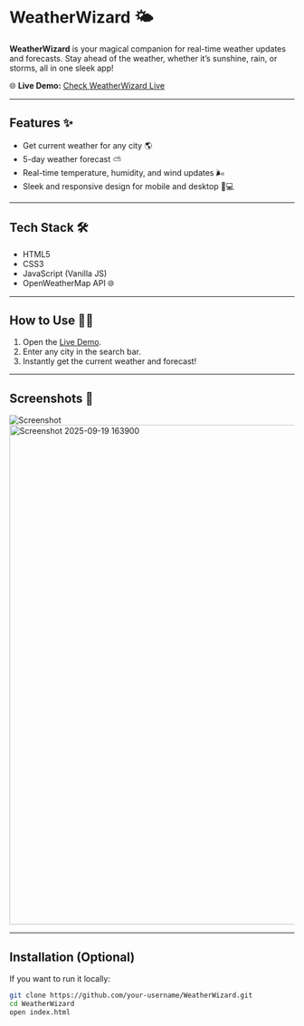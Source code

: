 # WeatherWizard 🌤️

**WeatherWizard** is your magical companion for real-time weather updates and forecasts. Stay ahead of the weather, whether it’s sunshine, rain, or storms, all in one sleek app!  

🌐 **Live Demo:** [Check WeatherWizard Live](weather-wizard-one.vercel.app)

---

## Features ✨
- Get current weather for any city 🌎
- 5-day weather forecast ⛅
- Real-time temperature, humidity, and wind updates 🌬️
- Sleek and responsive design for mobile and desktop 📱💻

---

## Tech Stack 🛠️
- HTML5
- CSS3
- JavaScript (Vanilla JS)
- OpenWeatherMap API 🌐

---

## How to Use 🧙‍♂️
1. Open the [Live Demo](https://your-username.github.io/WeatherWizard).
2. Enter any city in the search bar.
3. Instantly get the current weather and forecast!

---

## Screenshots 📸
![Screenshot](./screenshot.png)  
<img width="1509" height="883" alt="Screenshot 2025-09-19 163900" src="https://github.com/user-attachments/assets/b0cc3f55-e18f-40c7-8829-b7394eb00748" />


---

## Installation (Optional)
If you want to run it locally:  
```bash
git clone https://github.com/your-username/WeatherWizard.git
cd WeatherWizard
open index.html
